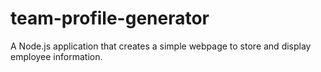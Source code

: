# team-profile-generator
A Node.js application that creates a simple webpage to store and display employee information.

